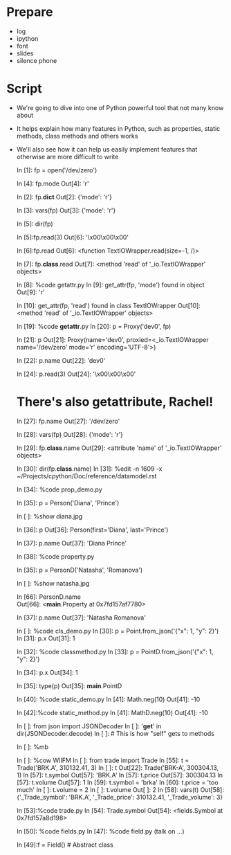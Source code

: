 # Prepare

- log
- ipython
- font
- slides
- silence phone

# Script

- We're going to dive into one of Python powerful tool that not many know about
- It helps explain how many features in Python, such as properties, static
  methods, class methods and others works
- We'll also see how it can help us easily implement features that otherwise
  are more difficult to write


    In [1]: fp = open('/dev/zero')

    In [4]: fp.mode
    Out[4]: 'r'

    In [2]: fp.__dict__
    Out[2]: {'mode': 'r'}

    In [3]: vars(fp)
    Out[3]: {'mode': 'r'}

    In [5]: dir(fp)

    In [5]:fp.read(3)
    Out[6]: '\x00\x00\x00'

    In [6]:fp.read
    Out[6]: <function TextIOWrapper.read(size=-1, /)>

    In [7]: fp.__class__.read
    Out[7]: <method 'read' of '_io.TextIOWrapper' objects>

    In [8]: %code getattr.py
    In [9]: get_attr(fp, 'mode')
    found in object
    Out[9]: 'r'

    In [10]: get_attr(fp, 'read')
    found in class TextIOWrapper
    Out[10]: <method 'read' of '_io.TextIOWrapper' objects>

    In [19]: %code __getattr__.py
    In [20]: p = Proxy('dev0', fp)

    In [21]: p
    Out[21]: Proxy(name='dev0', proxied=<_io.TextIOWrapper name='/dev/zero' mode='r' encoding='UTF-8'>)

    In [22]: p.name
    Out[22]: 'dev0'

    In [24]: p.read(3)
    Out[24]: '\x00\x00\x00'

    # There's also __getattribute__, Rachel!

    In [27]: fp.name
    Out[27]: '/dev/zero'

    In [28]: vars(fp)
    Out[28]: {'mode': 'r'}

    In [29]: fp.__class__.name
    Out[29]: <attribute 'name' of '_io.TextIOWrapper' objects>

    In [30]: dir(fp.__class__.name)
    In [31]: %edit -n 1609 -x ~/Projects/cpython/Doc/reference/datamodel.rst

    In [34]: %code prop_demo.py

    In [35]: p = Person('Diana', 'Prince')

    In [ ]: %show diana.jpg

    In [36]: p
    Out[36]: Person(first='Diana', last='Prince')

    In [37]: p.name
    Out[37]: 'Diana Prince'

    In [38]: %code property.py

    In [35]: p = PersonD('Natasha', 'Romanova')

    In [ ]: %show natasha.jpg

    In [66]: PersonD.name                                                                
    Out[66]: <__main__.Property at 0x7fd157af7780>

    In [37]: p.name
    Out[37]: 'Natasha Romanova'

    In [ ]: %code cls_demo.py
    In [30]: p = Point.from_json('{"x": 1, "y": 2}')
    In [31]: p.x
    Out[31]: 1

    In [32]: %code classmethod.py
    In [33]: p = PointD.from_json('{"x": 1, "y": 2}')

    In [34]: p.x
    Out[34]: 1

    In [35]: type(p)
    Out[35]: __main__.PointD

    In [40]: %code static_demo.py
    In [41]: Math.neg(10)
    Out[41]: -10

    In [42]:%code static_method.py
    In [41]: MathD.neg(10)
    Out[41]: -10

    In [  ]: from json import JSONDecoder
    In [  ]: '__get__' in dir(JSONDecoder.decode)
    In [  ]: # This is how "self" gets to methods

    In [  ]: %mb

    In [  ]: %cow WIIFM
    In [  ]: from trade import Trade
    In [55]: t = Trade('BRK.A', 310132.41, 3)
    In [  ]: t
    Out[22]: Trade('BRK-A', 300304.13, 1)
    In [57]: t.symbol
    Out[57]: 'BRK.A'
    In [57]: t.price
    Out[57]: 300304.13
    In [57]: t.volume
    Out[57]: 1
    In [59]: t.symbol = 'brka'
    In [60]: t.price = 'too much'
    In [  ]: t.volume = 2
    In [  ]: t.volume
    Out[  ]: 2
    In [58]: vars(t)
    Out[58]: {'_Trade_symbol': 'BRK.A', '_Trade_price': 310132.41, '_Trade_volume': 3}

    In [53]:%code trade.py
    In [54]: Trade.symbol
    Out[54]: <fields.Symbol at 0x7fd157a8d198>


    In [50]: %code fields.py
    In [47]: %code field.py (talk on ...)

    In [49]:f = Field()  # Abstract class


